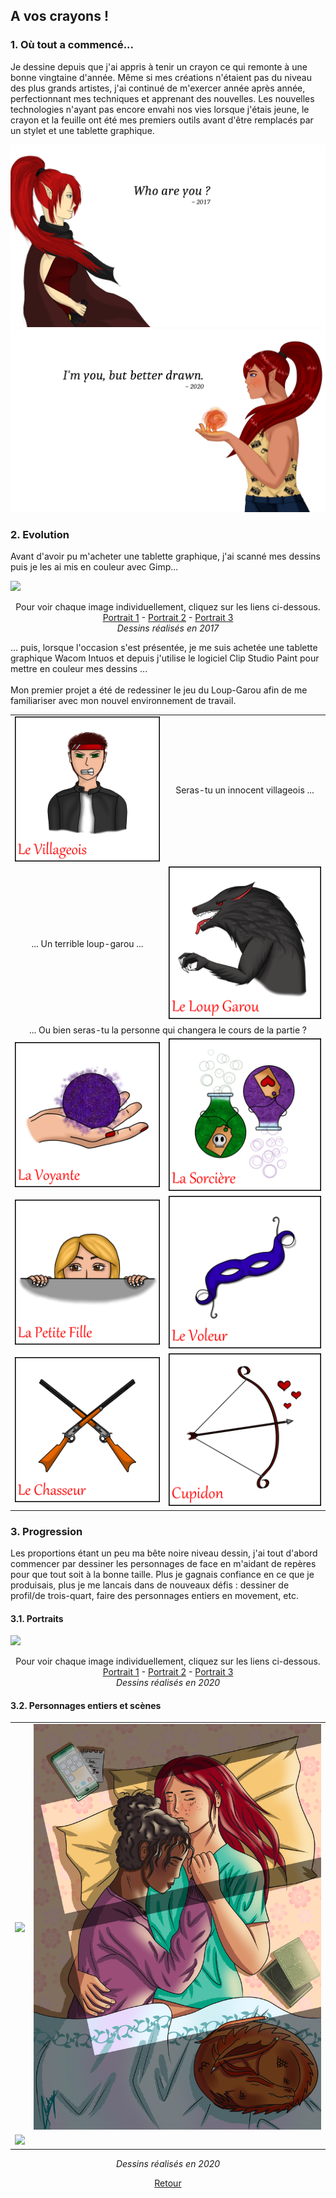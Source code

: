 ## A vos crayons !

### 1. Où tout a commencé...

Je dessine depuis que j'ai appris à tenir un crayon ce qui remonte à une bonne vingtaine d'année. Même si mes créations n'étaient pas du niveau des plus grands artistes, j'ai 
continué de m'exercer année après année, perfectionnant mes techniques et apprenant des nouvelles.
Les nouvelles technologies n'ayant pas encore envahi nos vies lorsque j'étais jeune, le crayon et la feuille ont été mes premiers outils avant d'être remplacés par un stylet et 
une tablette graphique.

<a href="/images/graphique/past_v1.png"><img src="images/graphique/past_v1.png"/></a>
<a href="/images/graphique/future_v1.png"><img src="images/graphique/future_v1.png"/></a>

### 2. Evolution

Avant d'avoir pu m'acheter une tablette graphique, j'ai scanné mes dessins puis je les ai mis en couleur avec Gimp...

<a href="images/graphique/portrait2017.png"><img src="images/graphique/portrait2017.png"/></a>

<p align="center">
  Pour voir chaque image individuellement, cliquez sur les liens ci-dessous.
  <a href="/images/graphique/sirène_bleu.png">Portrait 1</a> - <a href="/images/graphique/enora.png">Portrait 2</a> - <a href="/images/graphique/personnage.png">Portrait 3</a>
<br>
  <i>Dessins réalisés en 2017</i>
</p>

... puis, lorsque l'occasion s'est présentée, je me suis achetée une tablette graphique Wacom Intuos et depuis j'utilise le logiciel Clip Studio Paint pour mettre en couleur 
mes dessins ...
<br><br>
Mon premier projet a été de redessiner le jeu du Loup-Garou afin de me familiariser avec mon nouvel environnement de travail.

<table>
  <tr>
    <td><a href="/images/graphique/loug_garou/villageois.png"><img src="images/graphique/loup_garou/villageois.png"/></a></td>
    <td style="text-align:center">Seras-tu un innocent villageois ...</td>
  </tr>
  <tr>
    <td style="text-align:center">... Un terrible loup-garou ...</td>
    <td><a href="/images/graphique/loug_garou/loup_garou.png"><img src="images/graphique/loup_garou/loup_garou.png"/></a></td>
  </tr>
  <tr>
    <td style="text-align:center" colspan="2">... Ou bien seras-tu la personne qui changera le cours de la partie ?</td>
  </tr>
  <tr>
    <td><a href="/images/graphique/loug_garou/voyante.png"><img src="images/graphique/loup_garou/voyante.png"/></a></td>
    <td><a href="/images/graphique/loug_garou/sorciere.png"><img src="images/graphique/loup_garou/sorciere.png"/></a></td>
  </tr>
  <tr>
    <td><a href="/images/graphique/loug_garou/petite_fille.png"><img src="images/graphique/loup_garou/petite_fille.png"/></a></td>
    <td><a href="/images/graphique/loug_garou/voleur.png"><img src="images/graphique/loup_garou/voleur.png"/></a></td>
  </tr>
  <tr>
    <td><a href="/images/graphique/loug_garou/chasseur.png"><img src="images/graphique/loup_garou/chasseur.png"/></a></td>
    <td><a href="/images/graphique/loug_garou/cupidon.png"><img src="images/graphique/loup_garou/cupidon.png"/></a></td>
  </tr>
</table>

### 3. Progression

Les proportions étant un peu ma bête noire niveau dessin, j'ai tout d'abord commencer par dessiner les personnages de face en m'aidant de repères pour que tout soit à la bonne taille. Plus je gagnais confiance en ce que je produisais, plus je me lancais dans de nouveaux défis : dessiner de profil/de trois-quart, faire des personnages entiers en movement, etc.

#### 3.1. Portraits

<a href="images/graphique/portrait2020.png"><img src="images/graphique/portrait2020.png"/></a>

<p align="center">
  Pour voir chaque image individuellement, cliquez sur les liens ci-dessous.
  <a href="/images/graphique/portrait_1.png">Portrait 1</a> - <a href="/images/graphique/portrait_3_v2.png">Portrait 2</a> - <a href="/images/graphique/portrait_4.png">Portrait 3</a>
<br>
  <i>Dessins réalisés en 2020</i>
</p>

#### 3.2. Personnages entiers et scènes

<table>
  <tr>
    <td><a href="/images/graphique/personnage_1_bg_v3.png"><img src="images/graphique/personnage_1_bg_v3.png"/></a></td>
    <td><a href="/images/graphique/wynn_et_eireen.png"><img src="images/graphique/wynn_et_eireen.png"/></a></td>
  </tr>
  <tr>
    <td><a href="/images/graphique/scene_v4_bg_nature.png"><img src="images/graphique/scene_v4_bg_nature.png"/></a></td>
  </tr>
</table>

<p align="center">
  <i>Dessins réalisés en 2020</i>
</p>

<p align="center">
<a href="audreydeck.github.io">Retour</a>
</p>
